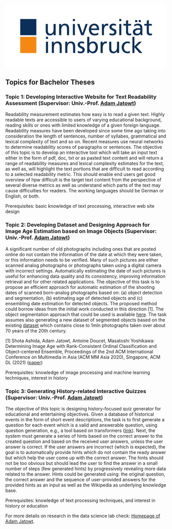 ![Logo](uibk-logo.2017.svg)
## Topics for Bachelor Theses   

### Topic 1: Developing Interactive Website for Text Readability Assessment (Supervisor: Univ.-Prof. [Adam Jatowt](mailto:adam.jatowt@uibk.ac.at))

Readability measurement estimates how easy is to read a given text. Highly readable texts are accessible to users of varying educational background, reading skills or ones with limited knowledge of a given foreign language. Readability measures have been developed since some time ago taking into consideration the length of sentences, number of syllabes, grammatical and lexical complexity of text and so on. Recent measures use neural networks to determine readability scores of paragraphs or sentences. The objective of this topic is to develop an interactive tool which will take an input text either in the form of pdf, doc, txt or as pasted text content and will return a range of readability measures and lexical complexity estimates for the text, as well as, will highlight the text portions that are difficult to read according to a selected readability metric. This should enable end users get good overview of hpw difficult is the target text content from the perspective of several diverse metrics as well as understand which parts of the text may cause difficulties for readers. The working languages should be German or English, or both.

Prerequisites: basic knowledge of text processing, interactive web site design

### Topic 2: Developing Dataset and Designing Approach for Image Age Estimation based on Image Objects (Supervisor: Univ.-Prof. [Adam Jatowt](mailto:adam.jatowt@uibk.ac.at))

A significant number of old photographs including ones that are posted online do not contain the information of the date at which they were taken, or this information needs to be verified. Many of such pictures are either scanned analog photographs or photographs taken using a digital camera with incorrect settings. Automatically estimating the date of such pictures is useful for enhancing data quality and its consistency, improving information retrieval and for other related applications. The objective of this task is to propose an efficient approach for automatic estimation of the shooting dates of scanned born-analog photographs based on: (a) object detection and segmentation, (b) estimating age of detected objects and (c) ensembling date estimation for detected objects. The proposed method could borrow ideas from the initial work conducted in this direction [1]. The object segmentation approach that could be used is available [here](https://github.com/ArunMichaelDsouza/tensorflow-image-detection). The task assumes also generating a new dataset of segmented objects based on the existing [dataset](https://www.radar-service.eu/radar/en/dataset/tJzxrsYUkvPklBOw) which contains close to 1mln photographs taken over about 70 years of the 20th century.

[1] Shota Ashida, Adam Jatowt, Antoine Doucet, Masatoshi Yoshikawa: Determining Image Age with Rank-Consistent Ordinal Classification and Object-centered Ensemble, Proceedings of the 2nd ACM International Conference on Multimedia in Asia (ACM MM Asia 2020), Singapore, ACM DL (2021) ([paper](https://adammo12.github.io/DataScienceLabBachelorTopics/ACMMM-paper.pdf))

Prerequisites: knowledge of image processing and machine learning techniques, interest in history

### Topic 3: Generating History-related Interactive Quizzes (Supervisor: Univ.-Prof. [Adam Jatowt](mailto:adam.jatowt@uibk.ac.at))

The objective of this topic is designing history-focused quiz generator for educational and entertaining objectives. Given a database of historical events in the form of short event descriptions, the task is to first generate a question for each event which is a valid and answerable question, using question generation, e.g., a tool based on transformers ([link](https://github.com/patil-suraj/question_generation)). Next, the system must generate a series of hints based on the correct answer to the created question and based on the received user answers, unless the user answer is correct. If the user answers are incorrect (which is expected), the goal is to automatically provide hints which do not contain the ready answer but which help the user come up with the correct answer. The hints should not be too obvious but should lead the user to find the answer in a small number of steps (few generated hints) by progressively revealing more data related to the answer. Hints could be generated using: the original question, the correct answer and the sequence of user-provided answers for the provided hints as an input as well as the Wikipedia as underlying knowledge base.

Prerequisites: knowledge of text processing techniques, and interest in history or education





For more details on research in the data science lab check: [Homepage of Adam Jatowt](https://adammo12.github.io/adamjatowt/).


